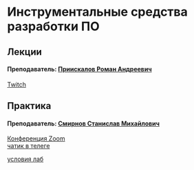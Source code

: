 # Инструментальные средства разработки ПО

## Лекции

#### Преподаватель: [Приискалов Роман Андреевич](https://isu.ifmo.ru/pls/apex/f?p=2143:3:111244859593082::NO::PID:182638)

[Twitch](https://twitch.com/roman1pr)

## Практика

#### Преподаватель: [Смирнов Станислав Михайлович](https://isu.ifmo.ru/pls/apex/f?p=2143:3:111244859593082::NO::PID:241783)

[Конференция Zoom](https://itmo.zoom.us/j/6550831799)  
[чатик в телеге](https://t.me/joinchat/IBsE-YXbcDvYx2nK)

[условия лаб](https://drive.google.com/file/d/1PD-n0kHWzuSgxBAsRhXcb_9gdATWTe3A/view?usp=sharing)

